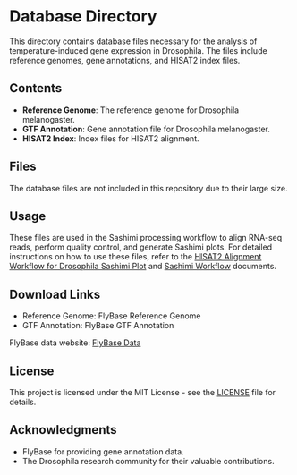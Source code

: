 # Database Directory

This directory contains database files necessary for the analysis of temperature-induced gene expression in Drosophila. The files include reference genomes, gene annotations, and HISAT2 index files.

## Contents

- **Reference Genome**: The reference genome for Drosophila melanogaster.
- **GTF Annotation**: Gene annotation file for Drosophila melanogaster.
- **HISAT2 Index**: Index files for HISAT2 alignment.

## Files

The database files are not included in this repository due to their large size.


## Usage

These files are used in the Sashimi processing workflow to align RNA-seq reads, perform quality control, and generate Sashimi plots. For detailed instructions on how to use these files, refer to the [HISAT2 Alignment Workflow for Drosophila Sashimi Plot](index/index.md) and [Sashimi Workflow](../sashimi/workflow.md) documents.

## Download Links

- Reference Genome: FlyBase Reference Genome
- GTF Annotation: FlyBase GTF Annotation

FlyBase data website: [FlyBase Data](https://wiki.flybase.org/wiki/FlyBase:Downloads_Overview)

## License

This project is licensed under the MIT License - see the [LICENSE](../../LICENSE) file for details.

## Acknowledgments

- FlyBase for providing gene annotation data.
- The Drosophila research community for their valuable contributions.
